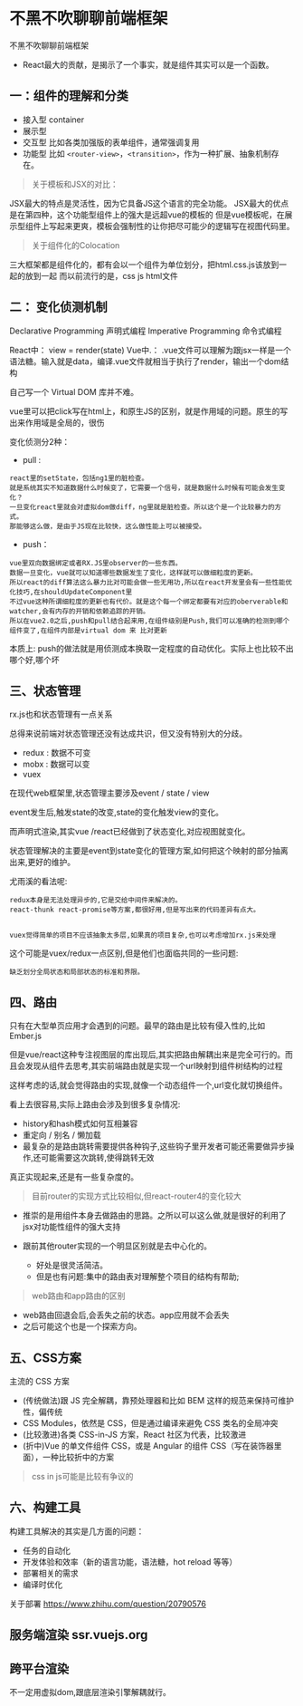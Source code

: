 # 不黑不吹聊聊前端框架

不黑不吹聊聊前端框架


- React最大的贡献，是揭示了一个事实，就是组件其实可以是一个函数。

## 一：组件的理解和分类

- 接入型 container
- 展示型
- 交互型 比如各类加强版的表单组件，通常强调复用
- 功能型 比如 `<router-view>`，`<transition>`，作为一种扩展、抽象机制存在。



>关于模板和JSX的对比：

JSX最大的特点是灵活性，因为它具备JS这个语言的完全功能。
JSX最大的优点是在第四种，这个功能型组件上的强大是远超vue的模板的
但是vue模板呢，在展示型组件上写起来更爽，模板会强制性的让你把尽可能少的逻辑写在视图代码里。


>关于组件化的Colocation

三大框架都是组件化的，都有会以一个组件为单位划分，把html.css.js该放到一起的放到一起
而以前流行的是，css js html文件


## 二： 变化侦测机制

Declarative Programming 声明式编程
Imperative Programming 命令式编程


React中：   view = render(state)
Vue中.： .vue文件可以理解为跟jsx一样是一个语法糖。输入就是data，编译.vue文件就相当于执行了render，输出一个dom结构

自己写一个 Virtual DOM 库并不难。

vue里可以把click写在html上，和原生JS的区别，就是作用域的问题。原生的写出来作用域是全局的，很伤


变化侦测分2种：

- pull : 
```
react里的setState，包括ng1里的脏检查。
就是系统其实不知道数据什么时候变了，它需要一个信号，就是数据什么时候有可能会发生变化？
一旦变化react里就会对虚拟dom做diff，ng里就是脏检查。所以这个是一个比较暴力的方式。
那能够这么做，是由于JS现在比较快，这么做性能上可以被接受。
```

- push：
 
 ```
 vue里双向数据绑定或者RX.JS里observer的一些东西。
 数据一旦变化，vue就可以知道哪些数据发生了变化，这样就可以做细粒度的更新。
 所以react的diff算法这么暴力比对可能会做一些无用功,所以在react开发里会有一些性能优化技巧,在shouldUpdateComponent里
 不过vue这种所谓细粒度的更新也有代价。就是这个每一个绑定都要有对应的oberverable和watcher,会有内存的开销和依赖追踪的开销。
 所以在vue2.0之后,push和pull结合起来用,在组件级别是Push,我们可以准确的检测到哪个组件变了,在组件内部是virtual dom 来 比对更新

 ```
 
 本质上: push的做法就是用侦测成本换取一定程度的自动优化。实际上也比较不出哪个好,哪个坏 
 
## 三、状态管理

rx.js也和状态管理有一点关系

总得来说前端对状态管理还没有达成共识，但又没有特别大的分歧。

- redux : 数据不可变
- mobx : 数据可以变
- vuex


在现代web框架里,状态管理主要涉及event / state / view

event发生后,触发state的改变,state的变化触发view的变化。

而声明式渲染,其实vue /react已经做到了状态变化,对应视图就变化。

状态管理解决的主要是event到state变化的管理方案,如何把这个映射的部分抽离出来,更好的维护。


尤雨溪的看法呢:
```
redux本身是无法处理异步的,它是交给中间件来解决的。 
react-thunk react-promise等方案,都很好用,但是写出来的代码差异有点大。


vuex觉得简单的项目不应该抽象太多层,如果真的项目复杂,也可以考虑增加rx.js来处理
```

这个可能是vuex/redux一点区别,但是他们也面临共同的一些问题:

```
缺乏划分全局状态和局部状态的标准和界限。

```

## 四、路由

只有在大型单页应用才会遇到的问题。最早的路由是比较有侵入性的,比如Ember.js

但是vue/react这种专注视图层的库出现后,其实把路由解耦出来是完全可行的。而且会发现从组件去思考,其实前端路由就是实现一个url映射到组件树结构的过程

这样考虑的话,就会觉得路由的实现,就像一个动态组件一个,url变化就切换组件。

看上去很容易,实际上路由会涉及到很多复杂情况:

- history和hash模式如何互相兼容
- 重定向 / 别名 / 懒加载 
- 最复杂的是路由跳转需要提供各种钩子,这些钩子里开发者可能还需要做异步操作,还可能需要这次跳转,使得跳转无效

真正实现起来,还是有一些复杂度的。



> 目前router的实现方式比较相似,但react-router4的变化较大

- 推崇的是用组件本身去做路由的思路。之所以可以这么做,就是很好的利用了jsx对功能性组件的强大支持
   
- 跟前其他router实现的一个明显区别就是去中心化的。
    + 好处是很灵活简洁。
    + 但是也有问题:集中的路由表对理解整个项目的结构有帮助;
     
> web路由和app路由的区别

- web路由回退会后,会丢失之前的状态。app应用就不会丢失
- 之后可能这个也是一个探索方向。

## 五、CSS方案

主流的 CSS 方案
- (传统做法)跟 JS 完全解耦，靠预处理器和比如 BEM 这样的规范来保持可维护性，偏传统
- CSS Modules，依然是 CSS，但是通过编译来避免 CSS 类名的全局冲突
- (比较激进)各类 CSS-in-JS 方案，React 社区为代表，比较激进
- (折中)Vue 的单文件组件 CSS，或是 Angular 的组件 CSS（写在装饰器里面），一种比较折中的方案

> css in js可能是比较有争议的

## 六、构建工具

构建工具解决的其实是几方面的问题：
- 任务的自动化
- 开发体验和效率（新的语言功能，语法糖，hot reload 等等）
- 部署相关的需求
- 编译时优化

关于部署 https://www.zhihu.com/question/20790576

## 服务端渲染 ssr.vuejs.org

## 跨平台渲染

不一定用虚拟dom,跟底层渲染引擎解耦就行。








